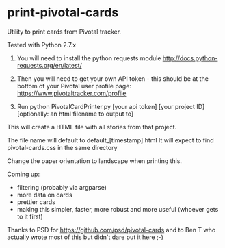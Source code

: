 print-pivotal-cards
===================

Utility to print cards from Pivotal tracker. 

Tested with Python 2.7.x


1. You will need to install the python requests module
http://docs.python-requests.org/en/latest/


2. Then you will need to get your own API token - this should be at the bottom of your Pivotal user profile page:
https://www.pivotaltracker.com/profile

3. Run python PivotalCardPrinter.py [your api token] [your project ID] [optionally: an html filename to output to]

This will create a HTML file with all stories from that project. 

The file name will default to default_[timestamp].html
It will expect to find pivotal-cards.css in the same directory

Change the paper orientation to landscape when printing this.


Coming up:
- filtering (probably via argparse)
- more data on cards
- prettier cards
- making this simpler, faster, more robust and more useful (whoever gets to it first) 


Thanks to PSD for https://github.com/psd/pivotal-cards
and to Ben T who actually wrote most of this but didn't dare put it here ;-)

